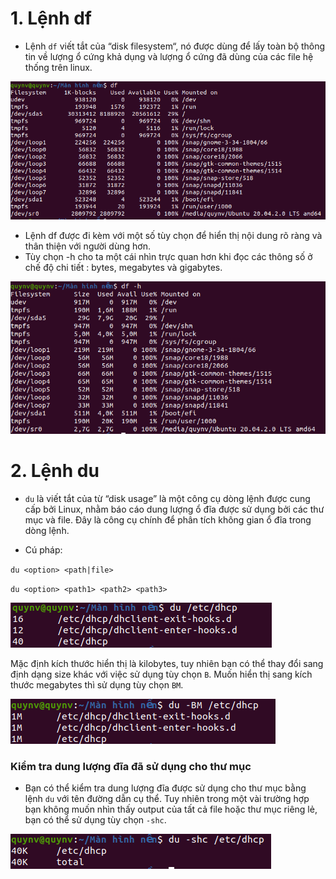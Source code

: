 # 1. Lệnh df

- Lệnh `df` viết tắt của “disk filesystem“, nó được dùng để lấy toàn bộ thông tin về lượng ổ cứng khả dụng và lượng ổ cứng đã dùng của các file hệ thống trên linux.

<img src="https://github.com/lean15998/Linux/blob/main/images/06.1.PNG">

- Lệnh df được đi kèm với một số tùy chọn để hiển thị nội dung rõ ràng và thân thiện với người dùng hơn.
- Tùy chọn -h cho ta một cái nhìn trực quan hơn khi đọc các thông số ở chế độ chi tiết : bytes, megabytes và gigabytes.

<img src="https://github.com/lean15998/Linux/blob/main/images/06.2.PNG">

# 2. Lệnh du

- `du` là viết tắt của từ “disk usage”  là một công cụ dòng lệnh được cung cấp bởi Linux, nhằm báo cáo dung lượng ổ đĩa được sử dụng bởi các thư mục và file. Đây là công cụ chính để phân tích không gian ổ đĩa trong dòng lệnh.

- Cú pháp: 

 `du <option> <path|file>` 
 
 `du <option> <path1> <path2> <path3>`

<img src="https://github.com/lean15998/Linux/blob/main/images/06.3.PNG">

Mặc định kích thước hiển thị là kilobytes, tuy nhiên bạn có thể thay đổi sang định dạng size khác với việc sử dụng tùy chọn `B`. Muốn hiển thị sang kích thước megabytes thì sử dụng tùy chọn `BM`.

<img src="https://github.com/lean15998/Linux/blob/main/images/06.4.PNG">

### Kiểm tra dung lượng đĩa đã sử dụng cho thư mục

- Bạn có thể kiểm tra dung lượng đĩa được sử dụng cho thư mục bằng lệnh `du` với tên đường dẫn cụ thể. Tuy nhiên trong một vài trường hợp bạn không muốn nhìn thấy output của tất cả file hoặc thư mục riêng lẻ, bạn có thể sử dụng tùy chọn `-shc`. 

<img src="https://github.com/lean15998/Linux/blob/main/images/06.5.PNG">
